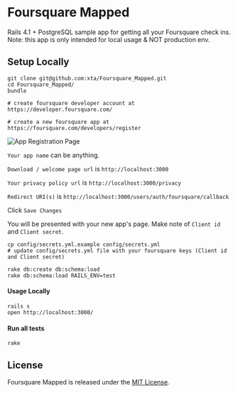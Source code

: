 # Foursquare Mapped

Rails 4.1 + PostgreSQL sample app for getting all your Foursquare check ins. Note: this app is only intended for local usage & NOT production env.

## Setup Locally

    git clone git@github.com:xta/Foursquare_Mapped.git
    cd Foursquare_Mapped/
    bundle

    # create foursquare developer account at https://developer.foursquare.com/

    # create a new foursquare app at https://foursquare.com/developers/register
![App Registration Page](/../master/public/dev_4sq_register_app.png?raw=true)

`Your app name` can be anything.

`Download / welcome page url` is `http://localhost:3000`

`Your privacy policy url` is `http://localhost:3000/privacy`

`Redirect URI(s)` is `http://localhost:3000/users/auth/foursquare/callback`

Click `Save Changes`

You will be presented with your new app's page. Make note of `Client id` and `Client secret`.

    cp config/secrets.yml.example config/secrets.yml
    # update config/secrets.yml file with your foursquare keys (Client id and Client secret)

    rake db:create db:schema:load
    rake db:schema:load RAILS_ENV=test

#### Usage Locally
    rails s
    open http://localhost:3000/

#### Run all tests
    rake

## License

Foursquare Mapped is released under the [MIT License](http://opensource.org/licenses/MIT).
